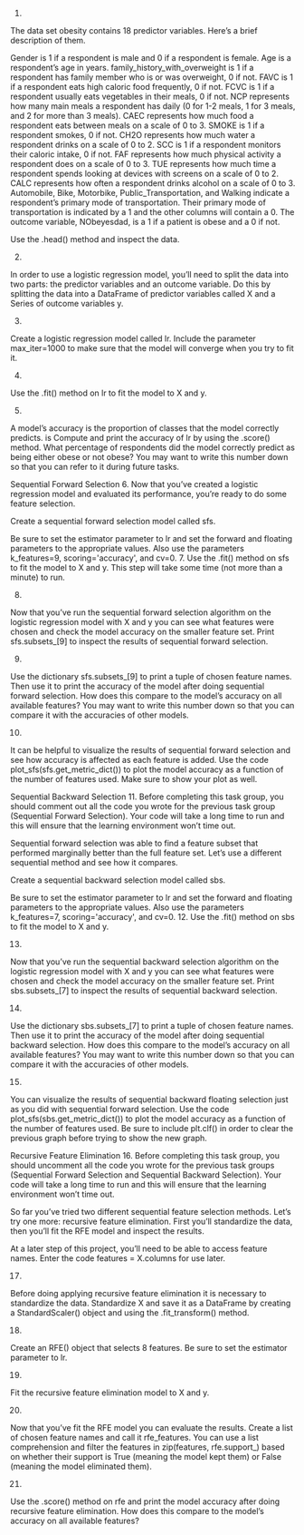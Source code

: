 1.
The data set obesity contains 18 predictor variables. Here’s a brief description of them.

Gender is 1 if a respondent is male and 0 if a respondent is female.
Age is a respondent’s age in years.
family_history_with_overweight is 1 if a respondent has family member who is or was overweight, 0 if not.
FAVC is 1 if a respondent eats high caloric food frequently, 0 if not.
FCVC is 1 if a respondent usually eats vegetables in their meals, 0 if not.
NCP represents how many main meals a respondent has daily (0 for 1-2 meals, 1 for 3 meals, and 2 for more than 3 meals).
CAEC represents how much food a respondent eats between meals on a scale of 0 to 3.
SMOKE is 1 if a respondent smokes, 0 if not.
CH2O represents how much water a respondent drinks on a scale of 0 to 2.
SCC is 1 if a respondent monitors their caloric intake, 0 if not.
FAF represents how much physical activity a respondent does on a scale of 0 to 3.
TUE represents how much time a respondent spends looking at devices with screens on a scale of 0 to 2.
CALC represents how often a respondent drinks alcohol on a scale of 0 to 3.
Automobile, Bike, Motorbike, Public_Transportation, and Walking indicate a respondent’s primary mode of transportation. Their primary mode of transportation is indicated by a 1 and the other columns will contain a 0.
The outcome variable, NObeyesdad, is a 1 if a patient is obese and a 0 if not.

Use the .head() method and inspect the data.

2.
In order to use a logistic regression model, you’ll need to split the data into two parts: the predictor variables and an outcome variable. Do this by splitting the data into a DataFrame of predictor variables called X and a Series of outcome variables y.

3.
Create a logistic regression model called lr. Include the parameter max_iter=1000 to make sure that the model will converge when you try to fit it.

4.
Use the .fit() method on lr to fit the model to X and y.

5.
A model’s accuracy is the proportion of classes that the model correctly predicts. is Compute and print the accuracy of lr by using the .score() method. What percentage of respondents did the model correctly predict as being either obese or not obese? You may want to write this number down so that you can refer to it during future tasks.

Sequential Forward Selection
6.
Now that you’ve created a logistic regression model and evaluated its performance, you’re ready to do some feature selection.

Create a sequential forward selection model called sfs.

Be sure to set the estimator parameter to lr and set the forward and floating parameters to the appropriate values.
Also use the parameters k_features=9, scoring='accuracy', and cv=0.
7.
Use the .fit() method on sfs to fit the model to X and y. This step will take some time (not more than a minute) to run.

8.
Now that you’ve run the sequential forward selection algorithm on the logistic regression model with X and y you can see what features were chosen and check the model accuracy on the smaller feature set. Print sfs.subsets_[9] to inspect the results of sequential forward selection.

9.
Use the dictionary sfs.subsets_[9] to print a tuple of chosen feature names. Then use it to print the accuracy of the model after doing sequential forward selection. How does this compare to the model’s accuracy on all available features? You may want to write this number down so that you can compare it with the accuracies of other models.

10.
It can be helpful to visualize the results of sequential forward selection and see how accuracy is affected as each feature is added. Use the code plot_sfs(sfs.get_metric_dict()) to plot the model accuracy as a function of the number of features used. Make sure to show your plot as well.

Sequential Backward Selection
11.
Before completing this task group, you should comment out all the code you wrote for the previous task group (Sequential Forward Selection). Your code will take a long time to run and this will ensure that the learning environment won’t time out.

Sequential forward selection was able to find a feature subset that performed marginally better than the full feature set. Let’s use a different sequential method and see how it compares.

Create a sequential backward selection model called sbs.

Be sure to set the estimator parameter to lr and set the forward and floating parameters to the appropriate values.
Also use the parameters k_features=7, scoring='accuracy', and cv=0.
12.
Use the .fit() method on sbs to fit the model to X and y.

13.
Now that you’ve run the sequential backward selection algorithm on the logistic regression model with X and y you can see what features were chosen and check the model accuracy on the smaller feature set. Print sbs.subsets_[7] to inspect the results of sequential backward selection.

14.
Use the dictionary sbs.subsets_[7] to print a tuple of chosen feature names. Then use it to print the accuracy of the model after doing sequential backward selection. How does this compare to the model’s accuracy on all available features? You may want to write this number down so that you can compare it with the accuracies of other models.

15.
You can visualize the results of sequential backward floating selection just as you did with sequential forward selection. Use the code plot_sfs(sbs.get_metric_dict()) to plot the model accuracy as a function of the number of features used. Be sure to include plt.clf() in order to clear the previous graph before trying to show the new graph.

Recursive Feature Elimination
16.
Before completing this task group, you should uncomment all the code you wrote for the previous task groups (Sequential Forward Selection and Sequential Backward Selection). Your code will take a long time to run and this will ensure that the learning environment won’t time out.

So far you’ve tried two different sequential feature selection methods. Let’s try one more: recursive feature elimination. First you’ll standardize the data, then you’ll fit the RFE model and inspect the results.

At a later step of this project, you’ll need to be able to access feature names. Enter the code features = X.columns for use later.

17.
Before doing applying recursive feature elimination it is necessary to standardize the data. Standardize X and save it as a DataFrame by creating a StandardScaler() object and using the .fit_transform() method.

18.
Create an RFE() object that selects 8 features. Be sure to set the estimator parameter to lr.

19.
Fit the recursive feature elimination model to X and y.

20.
Now that you’ve fit the RFE model you can evaluate the results. Create a list of chosen feature names and call it rfe_features. You can use a list comprehension and filter the features in zip(features, rfe.support_) based on whether their support is True (meaning the model kept them) or False (meaning the model eliminated them).

21.
Use the .score() method on rfe and print the model accuracy after doing recursive feature elimination. How does this compare to the model’s accuracy on all available features?